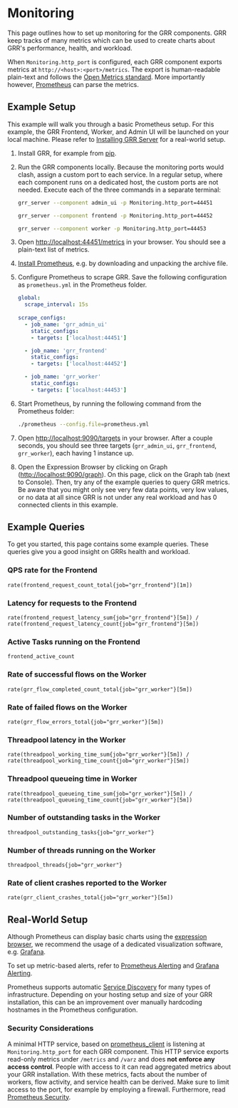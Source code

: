 # Monitoring
This page outlines how to set up monitoring for the GRR components. GRR keep tracks of many metrics
which can be used to create charts about GRR's performance, health, and workload.

When `Monitoring.http_port` is configured, each GRR component exports metrics at 
`http://<host>:<port>/metrics`. The export is human-readable plain-text and follows the 
[Open Metrics standard](https://openmetrics.io/). More importantly however,
[Prometheus](https://prometheus.io) can parse the metrics.


## Example Setup
This example will walk you through a basic Prometheus setup. For this example, the GRR Frontend,
Worker, and Admin UI will be launched on your local machine. Please refer to
[Installing GRR Server](../installing-grr-server) for a real-world setup.

1. Install GRR, for example from [pip](../installing-grr-server/from-released-pip.html).

1. Run the GRR components locally. Because the monitoring ports would clash, assign a custom port
to each service. In a regular setup, where each component runs on a dedicated host, the custom ports
are not needed. Execute each of the three commands in a separate terminal:

    ```bash
    grr_server --component admin_ui -p Monitoring.http_port=44451
    
    grr_server --component frontend -p Monitoring.http_port=44452
    
    grr_server --component worker -p Monitoring.http_port=44453
    ```

1. Open [http://localhost:44451/metrics](http://localhost:44451/metrics) in your browser. You should
see a plain-text list of metrics.

1. [Install Prometheus](https://prometheus.io/docs/prometheus/latest/getting_started/), e.g. by
downloading and unpacking the archive file.

1. Configure Prometheus to scrape GRR. Save the following configuration as `prometheus.yml` in
the Prometheus folder.
    ```yaml
    global:
      scrape_interval: 15s
     
    scrape_configs:
      - job_name: 'grr_admin_ui'
        static_configs:
        - targets: ['localhost:44451']
    
      - job_name: 'grr_frontend'
        static_configs:
        - targets: ['localhost:44452']
    
      - job_name: 'grr_worker'
        static_configs:
        - targets: ['localhost:44453']
      ```

1. Start Prometheus, by running the following command from the Prometheus folder:
    ```bash
    ./prometheus --config.file=prometheus.yml
    ```

1. Open [http://localhost:9090/targets](http://localhost:9090/targets) in your browser. After a
couple seconds, you should see three targets (`grr_admin_ui`, `grr_frontend`, `grr_worker`), each
having 1 instance up.

1. Open the Expression Browser by clicking on Graph
([http://localhost:9090/graph](http://localhost:9090/graph)). On this page, click on the Graph tab
(next to Console). Then, try any of the example queries to query GRR metrics. Be aware that you
might only see very few data points, very low values, or no data at all since GRR is not under any
real workload and has 0 connected clients in this example.


## Example Queries
To get you started, this page contains some example queries. These queries give you a good insight
on GRRs health and workload.

### QPS rate for the Frontend
```
rate(frontend_request_count_total{job="grr_frontend"}[1m])
```

### Latency for requests to the Frontend
```
rate(frontend_request_latency_sum{job="grr_frontend"}[5m]) /
rate(frontend_request_latency_count{job="grr_frontend"}[5m])
```

### Active Tasks running on the Frontend
```
frontend_active_count
```

### Rate of successful flows on the Worker
```
rate(grr_flow_completed_count_total{job="grr_worker"}[5m])
```

### Rate of failed flows on the Worker
```
rate(grr_flow_errors_total{job="grr_worker"}[5m])
```

### Threadpool latency in the Worker
```
rate(threadpool_working_time_sum{job="grr_worker"}[5m]) /
rate(threadpool_working_time_count{job="grr_worker"}[5m])
```

### Threadpool queueing time in Worker
```
rate(threadpool_queueing_time_sum{job="grr_worker"}[5m]) /
rate(threadpool_queueing_time_count{job="grr_worker"}[5m])
```

### Number of outstanding tasks in the Worker
```
threadpool_outstanding_tasks{job="grr_worker"}
```

### Number of threads running on the Worker
```
threadpool_threads{job="grr_worker"}
```

### Rate of client crashes reported to the Worker
```	
rate(grr_client_crashes_total{job="grr_worker"}[5m])
```


## Real-World Setup
Although Prometheus can display basic charts using the
[expression browser](https://prometheus.io/docs/visualization/browser/), we recommend the usage of
a dedicated visualization software, e.g.
[Grafana](https://prometheus.io/docs/visualization/grafana/). 

To set up metric-based alerts, refer to
[Prometheus Alerting](https://prometheus.io/docs/alerting/overview/) and
[Grafana Alerting](http://docs.grafana.org/alerting/rules/).

Prometheus supports automatic
[Service Discovery](https://prometheus.io/docs/prometheus/latest/configuration/configuration/) for
many types of infrastructure. Depending on your hosting setup and size of your GRR installation,
this can be an improvement over manually hardcoding hostnames in the Prometheus configuration.

### Security Considerations
A minimal HTTP service, based on [prometheus_client](https://github.com/prometheus/client_python/)
is listening at `Monitoring.http_port` for each GRR component. This HTTP service exports read-only
metrics under `/metrics` and `/varz` and does **not enforce any access control**. People with
access to it can read aggregated metrics about your GRR installation. With these metrics, facts
about the number of workers, flow activity, and service health can be derived. Make sure to limit
access to the port, for example by employing a firewall. Furthermore, read
[Prometheus Security](https://prometheus.io/docs/operating/security/).